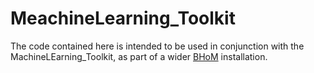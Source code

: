 ﻿# MeachineLearning_Toolkit

The code contained here is intended to be used in conjunction with the MachineLEarning_Toolkit, as part of a wider [BHoM](https://bhom.xyz/) installation.